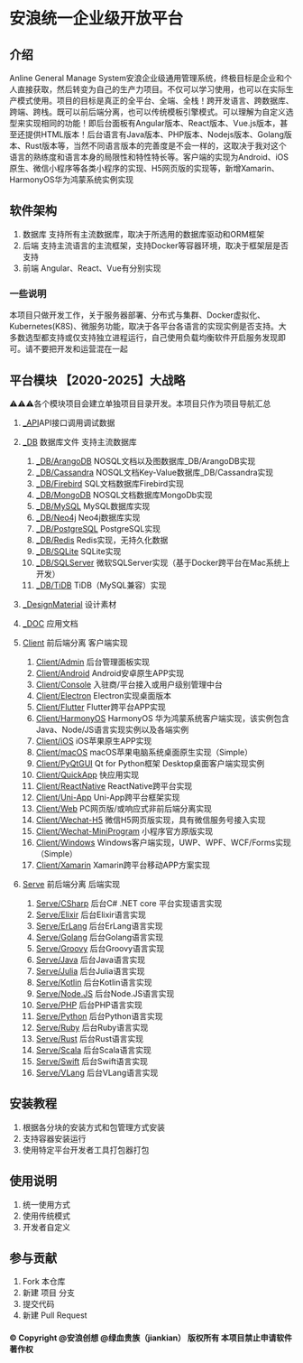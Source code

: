 # 安浪统一企业级开放平台

## 介绍
Anline General Manage System安浪企业级通用管理系统，终极目标是企业和个人直接获取，然后转变为自己的生产力项目。不仅可以学习使用，也可以在实际生产模式使用。项目的目标是真正的全平台、全端、全栈！跨开发语言、跨数据库、跨端、跨栈。既可以前后端分离，也可以传统模板引擎模式。可以理解为自定义选型来实现相同的功能！即后台面板有Angular版本、React版本、Vue.js版本，甚至还提供HTML版本！后台语言有Java版本、PHP版本、Nodejs版本、Golang版本、Rust版本等，当然不同语言版本的完善度是不会一样的，这取决于我对这个语言的熟练度和语言本身的局限性和特性特长等。客户端的实现为Android、iOS原生、微信小程序等各类小程序的实现、H5网页版的实现等，新增Xamarin、HarmonyOS华为鸿蒙系统实例实现

## 软件架构
1.  数据库 支持所有主流数据库，取决于所选用的数据库驱动和ORM框架
1.  后端 支持主流语言的主流框架，支持Docker等容器环境，取决于框架层是否支持
1.  前端 Angular、React、Vue有分别实现

### 一些说明

本项目只做开发工作，关于服务器部署、分布式与集群、Docker虚拟化、Kubernetes(K8S)、微服务功能，取决于各平台各语言的实现实例是否支持。大多数选型都支持或仅支持独立进程运行，自己使用负载均衡软件开启服务发现即可。请不要把开发和运营混在一起


## 平台模块 【2020-2025】大战略
⚠️⚠️⚠️各个模块项目会建立单独项目目录开发。本项目只作为项目导航汇总

1. [_API](_API)API接口调用调试数据

1. [_DB](_DB) 数据库文件 支持主流数据库
    1. [_DB/ArangoDB](_DB/ArangoDB) NOSQL文档以及图数据库_DB/ArangoDB实现
    1. [_DB/Cassandra](_DB/Cassandra) NOSQL文档Key-Value数据库_DB/Cassandra实现
    1. [_DB/Firebird](_DB/Firebird) SQL文档数据库Firebird实现
    1. [_DB/MongoDB](_DB/MongoDB) NOSQL文档数据库MongoDb实现
    1. [_DB/MySQL](_DB/MySQL) MySQL数据库实现
    1. [_DB/Neo4j](_DB/Neo4j) Neo4j数据库实现
    1. [_DB/PostgreSQL](_DB/PostgreSQL) PostgreSQL实现
    1. [_DB/Redis](_DB/Redis) Redis实现，无持久化数据
    1. [_DB/SQLite](_DB/SQLite) SQLite实现
    1. [_DB/SQLServer](_DB/SQLServer) 微软SQLServer实现（基于Docker跨平台在Mac系统上开发）
    1. [_DB/TiDB](_DB/TiDB) TiDB（MySQL兼容）实现
    

1. [_DesignMaterial](_DesignMaterial) 设计素材

1. [_DOC](_DOC) 应用文档

1. [Client](Client) 前后端分离 客户端实现
    1. [Client/Admin](Client/Admin) 后台管理面板实现
    1. [Client/Android](Client/Android) Android安卓原生APP实现
    1. [Client/Console](Client/Console) 入驻商/平台接入或用户级别管理中台
    1. [Client/Electron](Client/Electron) Electron实现桌面版本
    1. [Client/Flutter](Client/Flutter) Flutter跨平台APP实现
    1. [Client/HarmonyOS](Client/HarmonyOS) HarmonyOS 华为鸿蒙系统客户端实现，该实例包含Java、Node/JS语言实现实例以及各端实例
    1. [Client/iOS](Client/iOS) iOS苹果原生APP实现
    1. [Client/macOS](Client/macOS) macOS苹果电脑系统桌面原生实现（Simple）
    1. [Client/PyQtGUI](Client/PyQtGUI) Qt for Python框架 Desktop桌面客户端实现实例
    1. [Client/QuickApp](Client/QuickApp) 快应用实现
    1. [Client/ReactNative](Client/ReactNative) ReactNative跨平台实现
    1. [Client/Uni-App](Client/Uni-App) Uni-App跨平台框架实现
    1. [Client/Web](Client/Web) PC网页版/或响应式非前后端分离实现
    1. [Client/Wechat-H5](Client/Wechat-H5) 微信H5网页版实现，具有微信服务号接入实现
    1. [Client/Wechat-MiniProgram](Client/Wechat-MiniProgram) 小程序官方原版实现
    1. [Client/Windows](Client/Windows) Windows客户端实现，UWP、WPF、WCF/Forms实现（Simple）
    1. [Client/Xamarin](Client/Xamarin) Xamarin跨平台移动APP方案实现
    
1. [Serve](Serve) 前后端分离 后端实现
    1. [Serve/CSharp](Serve/CSharp) 后台C# .NET core 平台实现语言实现
    1. [Serve/Elixir](Serve/Elixir) 后台Elixir语言实现
    1. [Serve/ErLang](Serve/ErLang) 后台ErLang语言实现
    1. [Serve/Golang](Serve/Golang) 后台Golang语言实现
    1. [Serve/Groovy](Serve/Groovy) 后台Groovy语言实现
    1. [Serve/Java](Serve/Java) 后台Java语言实现
    1. [Serve/Julia](Serve/Julia) 后台Julia语言实现
    1. [Serve/Kotlin](Serve/Kotlin) 后台Kotlin语言实现
    1. [Serve/Node.JS](Serve/Node.JS) 后台Node.JS语言实现
    1. [Serve/PHP](Serve/PHP) 后台PHP语言实现
    1. [Serve/Python](Serve/Python) 后台Python语言实现
    1. [Serve/Ruby](Serve/Ruby) 后台Ruby语言实现
    1. [Serve/Rust](Serve/Rust) 后台Rust语言实现
    1. [Serve/Scala](Serve/Scala) 后台Scala语言实现
    1. [Serve/Swift](Serve/Swift) 后台Swift语言实现
    1. [Serve/VLang](Serve/VLang) 后台VLang语言实现


## 安装教程

1.  根据各分块的安装方式和包管理方式安装
2.  支持容器安装运行
3.  使用特定平台开发者工具打包器打包

## 使用说明

1.  统一使用方式
2.  使用传统模式
3.  开发者自定义

## 参与贡献

1.  Fork 本仓库
2.  新建 项目 分支
3.  提交代码
4.  新建 Pull Request


#### © Copyright @安浪创想 @绿血贵族（jiankian）  版权所有 本项目禁止申请软件著作权
